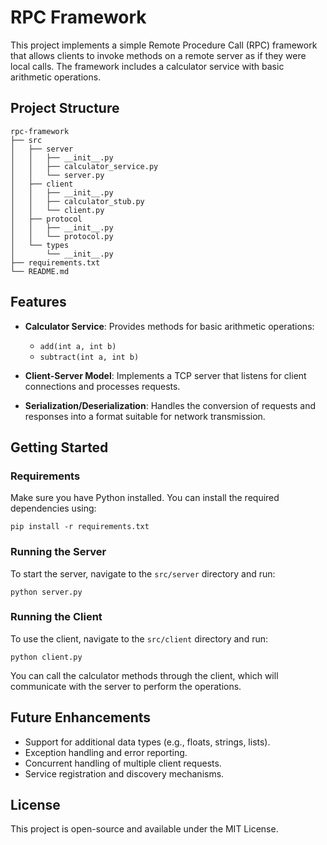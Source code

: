 # RPC Framework

This project implements a simple Remote Procedure Call (RPC) framework that allows clients to invoke methods on a remote server as if they were local calls. The framework includes a calculator service with basic arithmetic operations.

## Project Structure

```
rpc-framework
├── src
│   ├── server
│   │   ├── __init__.py
│   │   ├── calculator_service.py
│   │   └── server.py
│   ├── client
│   │   ├── __init__.py
│   │   ├── calculator_stub.py
│   │   └── client.py
│   ├── protocol
│   │   ├── __init__.py
│   │   └── protocol.py
│   └── types
│       └── __init__.py
├── requirements.txt
└── README.md
```

## Features

- **Calculator Service**: Provides methods for basic arithmetic operations:
  - `add(int a, int b)`
  - `subtract(int a, int b)`

- **Client-Server Model**: Implements a TCP server that listens for client connections and processes requests.

- **Serialization/Deserialization**: Handles the conversion of requests and responses into a format suitable for network transmission.

## Getting Started

### Requirements

Make sure you have Python installed. You can install the required dependencies using:

```
pip install -r requirements.txt
```

### Running the Server

To start the server, navigate to the `src/server` directory and run:

```
python server.py
```

### Running the Client

To use the client, navigate to the `src/client` directory and run:

```
python client.py
```

You can call the calculator methods through the client, which will communicate with the server to perform the operations.

## Future Enhancements

- Support for additional data types (e.g., floats, strings, lists).
- Exception handling and error reporting.
- Concurrent handling of multiple client requests.
- Service registration and discovery mechanisms.

## License

This project is open-source and available under the MIT License.